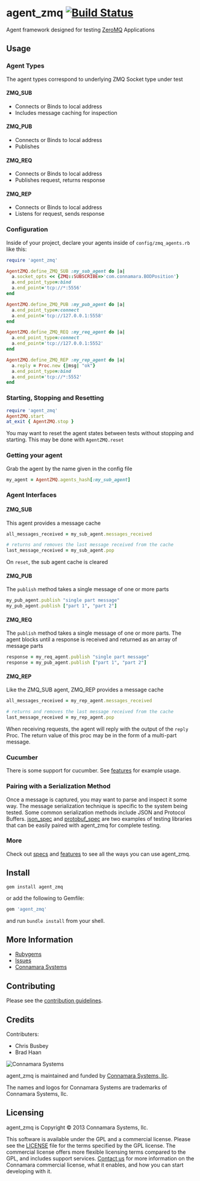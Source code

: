 agent\_zmq [![Build Status](https://travis-ci.org/connamara/agent_zmq.png?branch=master)](https://travis-ci.org/connamara/agent_zmq)
============

Agent framework designed for testing [ZeroMQ](http://zeromq.org/) Applications 

Usage
-----


### Agent Types

The agent types correspond to underlying ZMQ Socket type under test

#### ZMQ\_SUB

* Connects or Binds to local address
* Includes message caching for inspection

#### ZMQ\_PUB

* Connects or Binds to local address
* Publishes

#### ZMQ\_REQ

* Connects or Binds to local address
* Publishes request, returns response

#### ZMQ\_REP

* Connects or Binds to local address
* Listens for request, sends response


### Configuration

Inside of your project, declare your agents inside of ```config/zmq_agents.rb``` like this:     

```ruby
require 'agent_zmq'

AgentZMQ.define_ZMQ_SUB :my_sub_agent do |a|
  a.socket_opts << {ZMQ::SUBSCRIBE=>'com.connamara.BODPosition'}
  a.end_point_type=:bind
  a.end_point='tcp://*:5556'
end

AgentZMQ.define_ZMQ_PUB :my_pub_agent do |a|
  a.end_point_type=:connect
  a.end_point='tcp://127.0.0.1:5558'
end

AgentZMQ.define_ZMQ_REQ :my_req_agent do |a|
  a.end_point_type=:connect
  a.end_point='tcp://127.0.0.1:5552'
end

AgentZMQ.define_ZMQ_REP :my_rep_agent do |a|
  a.reply = Proc.new {|msg| "ok"}
  a.end_point_type=:bind
  a.end_point='tcp://*:5552'
end
```

### Starting, Stopping and Resetting

```ruby
require 'agent_zmq'
AgentZMQ.start
at_exit { AgentZMQ.stop }
```

You may want to reset the agent states between tests without stopping and starting. This may be done with ```AgentZMQ.reset```

### Getting your agent

Grab the agent by the name given in the config file

```ruby
my_agent = AgentZMQ.agents_hash[:my_sub_agent]  
```

### Agent Interfaces


#### ZMQ\_SUB

This agent provides a message cache

```ruby
all_messages_received = my_sub_agent.messages_received

# returns and removes the last message received from the cache
last_message_received = my_sub_agent.pop
```

On `reset`, the sub agent cache is cleared
    
#### ZMQ\_PUB

The ```publish``` method takes a single message of one or more parts

```ruby
my_pub_agent.publish "single part message"
my_pub_agent.publish ["part 1", "part 2"]
```

#### ZMQ\_REQ

The ```publish``` method takes a single message of one or more parts. The agent blocks until a response is received and returned as an array of message parts

```ruby
response = my_req_agent.publish "single part message"
response = my_pub_agent.publish ["part 1", "part 2"]
```

#### ZMQ\_REP

Like the ZMQ_SUB agent, ZMQ_REP provides a message cache

```ruby
all_messages_received = my_rep_agent.messages_received

# returns and removes the last message received from the cache
last_message_received = my_rep_agent.pop
```

When receiving requests, the agent will reply with the output of the ```reply``` Proc.  The return value of this proc may be in the form of a multi-part message.

### Cucumber

There is some support for cucumber.  See [features](https://github.com/connamara/agent_zmq/blob/master/features) for example usage.

### Pairing with a Serialization Method

Once a message is captured, you may want to parse and inspect it some way. The message serialization technique is specific to the system being tested.  Some common serialization methods include JSON and Protocol Buffers.  [json\_spec](https://github.com/collectiveidea/json_spec) and [protobuf_spec](https://github.com/connamara/protobuf_spec) are two examples of testing libraries that can be easily paired with agent\_zmq for complete testing.

### More

Check out [specs](https://github.com/connamara/agent_zmq/blob/master/spec) and [features](https://github.com/connamara/agent_zmq/blob/master/features) to see all the ways you can use agent_zmq.

Install
-------

```shell
gem install agent_zmq
```

or add the following to Gemfile:
```ruby
gem 'agent_zmq'
```
and run `bundle install` from your shell.

More Information
----------------

* [Rubygems](https://rubygems.org/gems/agent_zmq)
* [Issues](https://github.com/connamara/agent_zmq/issues)
* [Connamara Systems](http://connamara.com)

Contributing
------------

Please see the [contribution guidelines](https://github.com/connamara/agent_zmq/blob/master/CONTRIBUTION_GUIDELINES.md).

Credits
-------

Contributers:

* Chris Busbey
* Brad Haan

![Connamara Systems](http://www.connamara.com/images/home-connamara-logo-lg.png)

agent_zmq is maintained and funded by [Connamara Systems, llc](http://connamara.com).

The names and logos for Connamara Systems are trademarks of Connamara Systems, llc.

Licensing
---------

agent_zmq is Copyright © 2013 Connamara Systems, llc. 

This software is available under the GPL and a commercial license.  Please see the [LICENSE](https://github.com/connamara/agent_zmq/blob/master/LICENSE.txt) file for the terms specified by the GPL license.  The commercial license offers more flexible licensing terms compared to the GPL, and includes support services.  [Contact us](mailto:info@connamara.com) for more information on the Connamara commercial license, what it enables, and how you can start developing with it.
